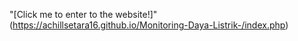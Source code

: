 "[Click me to enter to the website!]" (https://achillsetara16.github.io/Monitoring-Daya-Listrik-/index.php)
